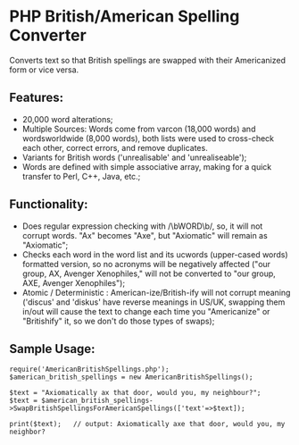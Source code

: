 # PHP British/American Spelling Converter

Converts text so that British spellings are swapped with their Americanized form or vice versa.

## Features:

* 20,000 word alterations;
* Multiple Sources: Words come from varcon (18,000 words) and wordsworldwide (8,000 words), both lists were used to cross-check each other, correct errors, and remove duplicates.
* Variants for British words ('unrealisable' and 'unrealiseable');
* Words are defined with simple associative array, making for a quick transfer to Perl, C++, Java, etc.;

## Functionality:

* Does regular expression checking with /\bWORD\b/, so, it will not corrupt words.  "Ax" becomes "Axe", but "Axiomatic" will remain as "Axiomatic";
* Checks each word in the word list and its ucwords (upper-cased words) formatted version, so no acronyms will be negatively affected ("our group, AX, Avenger Xenophiles," will not be converted to "our group, AXE, Avenger Xenophiles");
* Atomic / Deterministic : American-ize/British-ify will not corrupt meaning ('discus' and 'diskus' have reverse meanings in US/UK, swapping them in/out will cause the text to change each time you "Americanize" or "Britishify" it, so we don't do those types of swaps);

## Sample Usage:

    require('AmericanBritishSpellings.php');
    $american_british_spellings = new AmericanBritishSpellings();
  
    $text = "Axiomatically ax that door, would you, my neighbour?";
    $text = $american_british_spellings->SwapBritishSpellingsForAmericanSpellings(['text'=>$text]);
    
    print($text);   // output: Axiomatically axe that door, would you, my neighbor?
